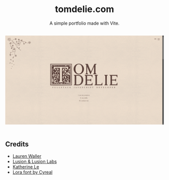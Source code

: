 <h1 align="center">tomdelie.com</h1>
<p align="center">
  A simple portfolio made with Vite.
</p>
<br />
<div align="center">
  <img src="./public/home.png">
</div>
<br />

<h2>Credits</h2>
<ul>
  <li>
    <a href="https://www.lauren-waller.com/">
      Lauren Waller
    </a>
  </li>
  <li>
    <a href="https://lusion.co/">
      Lusion & Lusion Labs
    </a>
  </li>
  <li>
    <a href="https://katherine-le.com/">
      Katherine Le
    </a>
  </li>
  <li>
    <a href="https://fonts.google.com/specimen/Lora">
      Lora font by Cyreal
    </a>
  </li>
</ul>
